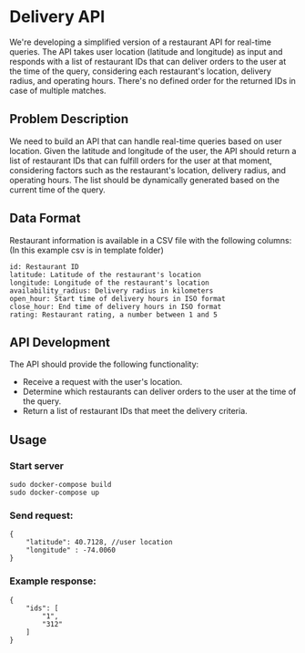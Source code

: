 # Delivery API
We're developing a simplified version of a restaurant API for real-time queries. The API takes user location (latitude and longitude) as input and responds with a list of restaurant IDs that can deliver orders to the user at the time of the query, considering each restaurant's location, delivery radius, and operating hours. There's no defined order for the returned IDs in case of multiple matches.

## Problem Description
We need to build an API that can handle real-time queries based on user location. Given the latitude and longitude of the user, the API should return a list of restaurant IDs that can fulfill orders for the user at that moment, considering factors such as the restaurant's location, delivery radius, and operating hours. The list should be dynamically generated based on the current time of the query.

## Data Format
Restaurant information is available in a CSV file with the following columns: (In this example csv is in template folder)

```code
id: Restaurant ID
latitude: Latitude of the restaurant's location
longitude: Longitude of the restaurant's location
availability_radius: Delivery radius in kilometers
open_hour: Start time of delivery hours in ISO format
close_hour: End time of delivery hours in ISO format
rating: Restaurant rating, a number between 1 and 5
```

## API Development
The API should provide the following functionality:

- Receive a request with the user's location.
- Determine which restaurants can deliver orders to the user at the time of the query.
- Return a list of restaurant IDs that meet the delivery criteria.

## Usage

### Start server

```code
sudo docker-compose build 
sudo docker-compose up
```

### Send request: 
```code
{
    "latitude": 40.7128, //user location
    "longitude" : -74.0060
}
```

### Example response:
```code
{
    "ids": [
        "1", 
        "312"
    ]
}
```